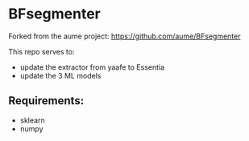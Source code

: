 # BFsegmenter
Forked from the aume project: https://github.com/aume/BFsegmenter

This repo serves to:
- update the extractor from yaafe to Essentia
- update the 3 ML models 

## Requirements:
- sklearn
- numpy
